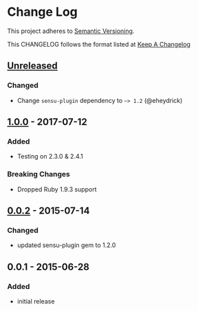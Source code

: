 # Change Log
This project adheres to [Semantic Versioning](http://semver.org/).

This CHANGELOG follows the format listed at [Keep A Changelog](http://keepachangelog.com/)

## [Unreleased]
### Changed
- Change `sensu-plugin` dependency to `~> 1.2` (@eheydrick)

## [1.0.0] - 2017-07-12
### Added
- Testing on 2.3.0 & 2.4.1

### Breaking Changes
- Dropped Ruby 1.9.3 support

## [0.0.2] - 2015-07-14
### Changed
- updated sensu-plugin gem to 1.2.0

## 0.0.1 - 2015-06-28
### Added
- initial release

[Unreleased]: https://github.com/sensu-plugins/sensu-plugins-ipmi/compare/1.0.0...HEAD
[1.0.0]: https://github.com/sensu-plugins/sensu-plugins-ipmi/compare/0.0.2...1.0.0
[0.0.2]: https://github.com/sensu-plugins/sensu-plugins-ipmi/compare/0.0.1...0.0.2
